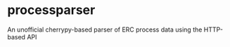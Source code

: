 processparser
=============

An unofficial cherrypy-based parser of ERC process data using the HTTP-based API